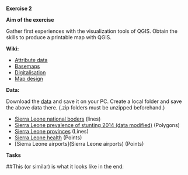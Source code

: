 **Exercise 2**

**Aim of the exercise**

Gather first experiences with the visualization tools of QGIS.
Obtain the skills to produce a printable map with QGIS.
 

**Wiki:**

- [Attribute data](https://gitlab.com/Alec-SE/gis-in-anticipatory-humanitarian-action/-/wikis/attribute-data)
- [Basemaps](https://gitlab.com/Alec-SE/gis-in-anticipatory-humanitarian-action/-/wikis/basemaps)
- [Digitalisation](https://gitlab.com/Alec-SE/gis-in-anticipatory-humanitarian-action/-/wikis/digitalisation)
- [Map design](https://gitlab.com/Alec-SE/gis-in-anticipatory-humanitarian-action/-/wikis/map-design)


**Data:**

Download the [data]() and save it on your PC. Create a local folder and save the above data there. (.zip folders must be unzipped beforehand.)

- [Sierra Leone national boders](https://data.humdata.org/dataset/geoboundaries-admin-boundaries-for-sierra-leone) (lines)
- [Sierra Leone prevalence of stunting 2014 (data modified)](https://geonode.wfp.org/layers/geonode%3Asle_ica_malnutrition_geonode_20170517) (Polygons) 
- [Sierra Leone provinces](https://data.humdata.org/dataset/geoboundaries-admin-boundaries-for-sierra-leone) (Lines)
- [Sierra Leone health](https://data.humdata.org/dataset/sierra-leone-healthsites) (Points)
- [Sierra Leone airports](Sierra Leone airports) (Points) 

**Tasks**



##This (or similar) is what it looks like in the end:
